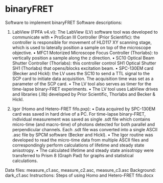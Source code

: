 # binaryFRET
Software to implement binaryFRET
Software descriptions:
1.	LabView (FPFA v4.vi): The LabView (LV) software tool was developed to communicate with
•	ProScan III Controller (Prior Scientific): the controller is responsible for movement of HLD117 XY scanning stage, which is used to laterally position a sample on top of the microscope objective.
•	MFC1 Motorized Microscope Focus Controller (Thorlabs): to vertically position a sample along the z direction.
•	SC10 Optical Beam Shutter Controller (Thorlabs): this controller control SH1 Optical Shutter SH1 (Thorlabs) that opens/blocks excitation beam.
•	SPC-130EM card (Becker and Hickl): the LV uses the SC10 to send a TTL signal to the SCP card to initiate data acquisition. The acquisition time was set as a parameter of the SCP card.
•	The LV tool also serves as timer for the time-lapse binary-FRET experiments.
•	The LV tool uses LabView drives and libraries (.llb) developed by Prior Scientific, Thorlabs and Becker & Hickl. 

2.	Igor (Homo and Hetero-FRET fifo.pxp):
•	Data acquired by SPC-130EM card was saved in hard drive of a PC. For time-lapse binary-FRET, individual measurement was saved as single .sdt file which contains micro-time (and macro-time) of photons detected for both parallel and perpendicular channels. Each .sdt file was converted into a single ASCII .asc file by SPCM software (Becker and Hickl). 
•	The Igor routine was developed to read the micro-time data from multiple ASCII files and correspondingly perform calculations of lifetime and steady state anisotropy.
•	The calculated lifetime and steady state anisotropy were transferred to Prism 8 (Graph Pad) for graphs and statistical calculations.

Data files: measure_c1.asc, measure_c2.asc, measure_c3.asc
Background: dark_c1.asc
Instructions: Steps of using Homo and Hetero-FRET fifo.docx
